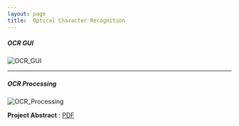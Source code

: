 ```yaml
---
layout: page
title:	Optical Character Recognition 
---
```


##### OCR GUI

![OCR_GUI]({{site.baseurl}}/public/images/projects/ocr/OCR-by-Amit-Thakur_016.png)

--------------------------------

##### OCR Processing

![OCR_Processing]({{site.baseurl}}/public/images/projects/ocr/OCR-by-Amit-Thakur_022.png)



**Project Abstract** : [PDF]({{site.baseurl}}/public/docs/projects/ocr/OCR-Amit-Kumar-Thakur-7EC13-MP-Abstract.pdf)


